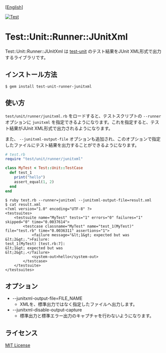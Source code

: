 [[English](README.md)]

[![Test](https://github.com/kenichiice/test-unit-runner-junitxml/workflows/Test/badge.svg)](https://github.com/kenichiice/test-unit-runner-junitxml/actions?query=workflow%3ATest+branch%3Amaster)

# Test::Unit::Runner::JUnitXml

Test::Unit::Runner::JUnitXml は [test-unit](https://github.com/test-unit/test-unit) のテスト結果をJUnit XML形式で出力するライブラリです。

## インストール方法

    $ gem install test-unit-runner-junitxml

## 使い方

`test/unit/runner/junitxml.rb` をロードすると、テストスクリプトの `--runner` オプションに `junitxml` を指定できるようになります。これを指定すると、テスト結果がJUnit XML形式で出力されるようになります。

また、 `--junitxml-output-file` オプションも追加され、このオプションで指定したファイルにテスト結果を出力することができるようになります。

```ruby
# test.rb
require "test/unit/runner/junitxml"

class MyTest < Test::Unit::TestCase
  def test_1
    print("hello")
    assert_equal(1, 2)
  end
end
```

```
$ ruby test.rb --runner=junitxml --junitxml-output-file=result.xml
$ cat result.xml
<?xml version="1.0" encoding="UTF-8" ?>
<testsuites>
	<testsuite name="MyTest" tests="1" errors="0" failures="1" skipped="0" time="0.0037614">
		<testcase classname="MyTest" name="test_1(MyTest)" file="test.rb" time="0.0036311" assertions="1">
			<failure message="&lt;1&gt; expected but was
&lt;2&gt;.">Failure:
test_1(MyTest) [test.rb:7]:
&lt;1&gt; expected but was
&lt;2&gt;.</failure>
			<system-out>hello</system-out>
		</testcase>
	</testsuite>
</testsuites>
```

## オプション

* --junitxml-output-file=FILE_NAME
  * XMLを、標準出力ではなく指定したファイルへ出力します。
* --junitxml-disable-output-capture
  * 標準出力と標準エラー出力のキャプチャを行わないようになります。

## ライセンス

[MIT License](https://opensource.org/licenses/MIT)
